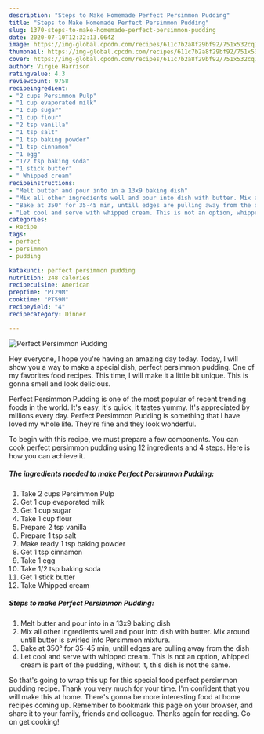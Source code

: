 ```yaml
---
description: "Steps to Make Homemade Perfect Persimmon Pudding"
title: "Steps to Make Homemade Perfect Persimmon Pudding"
slug: 1370-steps-to-make-homemade-perfect-persimmon-pudding
date: 2020-07-10T12:32:13.064Z
image: https://img-global.cpcdn.com/recipes/611c7b2a8f29bf92/751x532cq70/perfect-persimmon-pudding-recipe-main-photo.jpg
thumbnail: https://img-global.cpcdn.com/recipes/611c7b2a8f29bf92/751x532cq70/perfect-persimmon-pudding-recipe-main-photo.jpg
cover: https://img-global.cpcdn.com/recipes/611c7b2a8f29bf92/751x532cq70/perfect-persimmon-pudding-recipe-main-photo.jpg
author: Virgie Harrison
ratingvalue: 4.3
reviewcount: 9758
recipeingredient:
- "2 cups Persimmon Pulp"
- "1 cup evaporated milk"
- "1 cup sugar"
- "1 cup flour"
- "2 tsp vanilla"
- "1 tsp salt"
- "1 tsp baking powder"
- "1 tsp cinnamon"
- "1 egg"
- "1/2 tsp baking soda"
- "1 stick butter"
- " Whipped cream"
recipeinstructions:
- "Melt butter and pour into in a 13x9 baking dish"
- "Mix all other ingredients well and pour into dish with butter. Mix around untill butter is swirled into Persimmon mixture."
- "Bake at 350° for 35-45 min, untill edges are pulling away from the dish"
- "Let cool and serve with whipped cream. This is not an option, whipped cream is part of the pudding, without it, this dish is not the same."
categories:
- Recipe
tags:
- perfect
- persimmon
- pudding

katakunci: perfect persimmon pudding 
nutrition: 248 calories
recipecuisine: American
preptime: "PT29M"
cooktime: "PT59M"
recipeyield: "4"
recipecategory: Dinner

---
```



![Perfect Persimmon Pudding](https://img-global.cpcdn.com/recipes/611c7b2a8f29bf92/751x532cq70/perfect-persimmon-pudding-recipe-main-photo.jpg)

Hey everyone, I hope you're having an amazing day today. Today, I will show you a way to make a special dish, perfect persimmon pudding. One of my favorites food recipes. This time, I will make it a little bit unique. This is gonna smell and look delicious.

Perfect Persimmon Pudding is one of the most popular of recent trending foods in the world. It's easy, it's quick, it tastes yummy. It's appreciated by millions every day. Perfect Persimmon Pudding is something that I have loved my whole life. They're fine and they look wonderful.




To begin with this recipe, we must prepare a few components. You can cook perfect persimmon pudding using 12 ingredients and 4 steps. Here is how you can achieve it.

<!--inarticleads1-->

##### The ingredients needed to make Perfect Persimmon Pudding:

1. Take 2 cups Persimmon Pulp
1. Get 1 cup evaporated milk
1. Get 1 cup sugar
1. Take 1 cup flour
1. Prepare 2 tsp vanilla
1. Prepare 1 tsp salt
1. Make ready 1 tsp baking powder
1. Get 1 tsp cinnamon
1. Take 1 egg
1. Take 1/2 tsp baking soda
1. Get 1 stick butter
1. Take  Whipped cream




<!--inarticleads2-->

##### Steps to make Perfect Persimmon Pudding:

1. Melt butter and pour into in a 13x9 baking dish
1. Mix all other ingredients well and pour into dish with butter. Mix around untill butter is swirled into Persimmon mixture.
1. Bake at 350° for 35-45 min, untill edges are pulling away from the dish
1. Let cool and serve with whipped cream. This is not an option, whipped cream is part of the pudding, without it, this dish is not the same.




So that's going to wrap this up for this special food perfect persimmon pudding recipe. Thank you very much for your time. I'm confident that you will make this at home. There's gonna be more interesting food at home recipes coming up. Remember to bookmark this page on your browser, and share it to your family, friends and colleague. Thanks again for reading. Go on get cooking!
